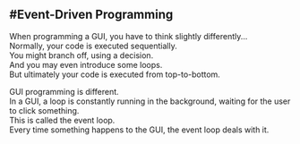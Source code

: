#Event-Driven Programming
---

When programming a GUI, you have to think slightly differently...  
Normally, your code is executed sequentially.  
You might branch off, using a decision.  
And you may even introduce some loops.  
But ultimately your code is executed from top-to-bottom.  

GUI programming is different.  
In a GUI, a loop is constantly running in the background, waiting for the user to click something.  
This is called the event loop.  
Every time something happens to the GUI, the event loop deals with it.  

